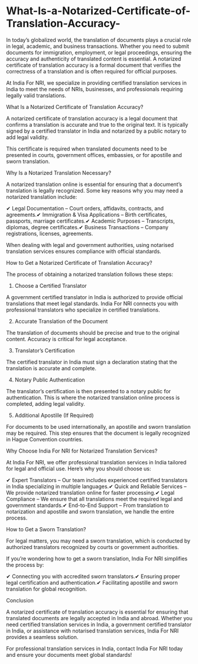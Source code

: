 # What-Is-a-Notarized-Certificate-of-Translation-Accuracy-

In today’s globalized world, the translation of documents plays a crucial role in legal, academic, and business transactions. Whether you need to submit documents for immigration, employment, or legal proceedings, ensuring the accuracy and authenticity of translated content is essential. A notarized certificate of translation accuracy is a formal document that verifies the correctness of a translation and is often required for official purposes.

At India For NRI, we specialize in providing certified translation services in India to meet the needs of NRIs, businesses, and professionals requiring legally valid translations.

What Is a Notarized Certificate of Translation Accuracy?

A notarized certificate of translation accuracy is a legal document that confirms a translation is accurate and true to the original text. It is typically signed by a certified translator in India and notarized by a public notary to add legal validity.

This certificate is required when translated documents need to be presented in courts, government offices, embassies, or for apostille and sworn translation.

Why Is a Notarized Translation Necessary?

A notarized translation online is essential for ensuring that a document’s translation is legally recognized. Some key reasons why you may need a notarized translation include:

✔ Legal Documentation – Court orders, affidavits, contracts, and agreements.✔ Immigration & Visa Applications – Birth certificates, passports, marriage certificates.✔ Academic Purposes – Transcripts, diplomas, degree certificates.✔ Business Transactions – Company registrations, licenses, agreements.

When dealing with legal and government authorities, using notarised translation services ensures compliance with official standards.

How to Get a Notarized Certificate of Translation Accuracy?

The process of obtaining a notarized translation follows these steps:

1. Choose a Certified Translator

A government certified translator in India is authorized to provide official translations that meet legal standards. India For NRI connects you with professional translators who specialize in certified translations.

2. Accurate Translation of the Document

The translation of documents should be precise and true to the original content. Accuracy is critical for legal acceptance.

3. Translator’s Certification

The certified translator in India must sign a declaration stating that the translation is accurate and complete.

4. Notary Public Authentication

The translator’s certification is then presented to a notary public for authentication. This is where the notarized translation online process is completed, adding legal validity.

5. Additional Apostille (If Required)

For documents to be used internationally, an apostille and sworn translation may be required. This step ensures that the document is legally recognized in Hague Convention countries.

Why Choose India For NRI for Notarized Translation Services?

At India For NRI, we offer professional translation services in India tailored for legal and official use. Here’s why you should choose us:

✔ Expert Translators – Our team includes experienced certified translators in India specializing in multiple languages.✔ Quick and Reliable Services – We provide notarized translation online for faster processing.✔ Legal Compliance – We ensure that all translations meet the required legal and government standards.✔ End-to-End Support – From translation to notarization and apostille and sworn translation, we handle the entire process.

How to Get a Sworn Translation?

For legal matters, you may need a sworn translation, which is conducted by authorized translators recognized by courts or government authorities.

If you’re wondering how to get a sworn translation, India For NRI simplifies the process by:

✔ Connecting you with accredited sworn translators.✔ Ensuring proper legal certification and authentication.✔ Facilitating apostille and sworn translation for global recognition.

Conclusion

A notarized certificate of translation accuracy is essential for ensuring that translated documents are legally accepted in India and abroad. Whether you need certified translation services in India, a government certified translator in India, or assistance with notarised translation services, India For NRI provides a seamless solution.

For professional translation services in India, contact India For NRI today and ensure your documents meet global standards!
